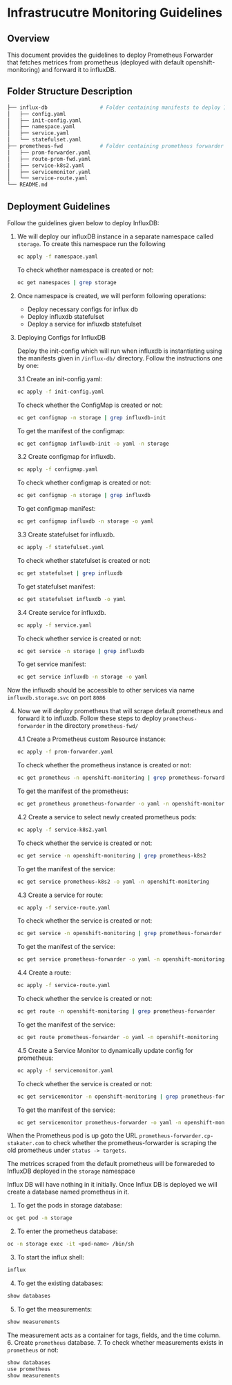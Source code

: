 # Infrastrucutre Monitoring Guidelines

## Overview
This document provides the guidelines to deploy Prometheus Forwarder that fetches metrices from prometheus (deployed with default openshift-monitoring) and forward it to influxDB.


## Folder Structure Description

```bash
├── influx-db                 # Folder containing manifests to deploy InfluxDB  
│   ├── config.yaml
│   ├── init-config.yaml
│   ├── namespace.yaml
│   ├── service.yaml
│   └── statefulset.yaml
├── prometheus-fwd            # Folder containing prometheus forwarder to scrape default prometheus 
│   ├── prom-forwarder.yaml
│   ├── route-prom-fwd.yaml
│   ├── service-k8s2.yaml
│   ├── servicemonitor.yaml
│   └── service-route.yaml
└── README.md
```

## Deployment Guidelines 

Follow the guidelines given below to deploy InfluxDB:

1. We will deploy our influxDB instance in a separate namespace called `storage`. To create this namespace run the following

    ```bash
    oc apply -f namespace.yaml
    ```

    To check whether namespace is created or not:
    ```bash
    oc get namespaces | grep storage
    ```

2. Once namespace is created, we will perform following operations:

    - Deploy necessary configs for influx db
    - Deploy influxdb statefulset
    - Deploy a service for influxdb statefulset

3. Deploying Configs for InfluxDB

    Deploy the init-config which will run when influxdb is instantiating using the manifests given in `/influx-db/` directory. Follow the instructions one by one:

    3.1 Create an init-config.yaml:
    
    ```bash
    oc apply -f init-config.yaml
    ```
    To check whether the ConfigMap is created or not:

    ```bash
    oc get configmap -n storage | grep influxdb-init
    ```
    
    To get the manifest of the configmap:
    ```bash
    oc get configmap influxdb-init -o yaml -n storage
    ```

    3.2 Create configmap for influxdb.

    ```bash
    oc apply -f configmap.yaml
    ```

    To check whether configmap is created or not:
    
    ```bash
    oc get configmap -n storage | grep influxdb
    ```

    To get configmap manifest:

    ```bash
    oc get configmap influxdb -n storage -o yaml 
    ```

    3.3 Create statefulset for influxdb.

    ```bash
    oc apply -f statefulset.yaml
    ```

    To check whether statefulset is created or not:
    
    ```bash
    oc get statefulset | grep influxdb
    ```

    To get statefulset manifest:

    ```bash
    oc get statefulset influxdb -o yaml
    ```

    3.4 Create service for influxdb.

    ```bash
    oc apply -f service.yaml
    ```

    To check whether service is created or not:
    
    ```bash
    oc get service -n storage | grep influxdb
    ```

    To get service manifest:

    ```bash
    oc get service influxdb -n storage -o yaml
    ```
Now the influxdb should be accessible to other services via name `influxdb.storage.svc` on port `8086`


4. Now we will deploy prometheus that will scrape default prometheus and forward it to influxdb. Follow these steps to deploy `prometheus-forwarder` in the directory `prometheus-fwd/`

   4.1 Create a Prometheus custom Resource instance:
    
    ```bash
    oc apply -f prom-forwarder.yaml
    ```
    To check whether the prometheus instance is created or not:

    ```bash
    oc get prometheus -n openshift-monitoring | grep prometheus-forwarder
    ```
    
    To get the manifest of the prometheus:
    ```bash
    oc get prometheus prometheus-forwarder -o yaml -n openshift-monitoring
    ```

   4.2 Create a service to select newly created prometheus pods:
    
    ```bash
    oc apply -f service-k8s2.yaml
    ```
    To check whether the service is created or not:

    ```bash
    oc get service -n openshift-monitoring | grep prometheus-k8s2
    ```
    
    To get the manifest of the service:
    ```bash
    oc get service prometheus-k8s2 -o yaml -n openshift-monitoring
    ```

   4.3 Create a service for route:
    
    ```bash
    oc apply -f service-route.yaml
    ```
    To check whether the service is created or not:

    ```bash
    oc get service -n openshift-monitoring | grep prometheus-forwarder
    ```
    
    To get the manifest of the service:
    ```bash
    oc get service prometheus-forwarder -o yaml -n openshift-monitoring
    ```

   4.4 Create a route:
    
    ```bash
    oc apply -f service-route.yaml
    ```
    To check whether the service is created or not:

    ```bash
    oc get route -n openshift-monitoring | grep prometheus-forwarder
    ```
    
    To get the manifest of the service:
    ```bash
    oc get route prometheus-forwarder -o yaml -n openshift-monitoring
    ```

    4.5 Create a Service Monitor to dynamically update config for prometheus:
    ```bash
    oc apply -f servicemonitor.yaml
    ```
    To check whether the service is created or not:

    ```bash
    oc get servicemonitor -n openshift-monitoring | grep prometheus-forwarder
    ```
    
    To get the manifest of the service:
    ```bash
    oc get servicemonitor prometheus-forwarder -o yaml -n openshift-monitoring
    ```
When the Prometheus pod is up goto the URL `prometheus-forwarder.cp-stakater.com` to check whether the prometheus-forwarder is scraping the old prometheus under `status -> targets`.

The metrices scraped from the default prometheus will be forwareded to InfluxDB deployed in the `storage` namespace

Influx DB will have nothing in it initially. Once Influx DB is deployed we will create a database named prometheus in it.
1.  To get the pods in storage database:
```bash
oc get pod -n storage
```
2. To enter the prometheus database:
```bash
oc -n storage exec -it <pod-name> /bin/sh
```
3. To start the influx shell:
```bash
influx
```
4. To get the existing databases:
```bash
show databases
```
5. To get the measurements:
```bash
show measurements
```
The measurement acts as a container for tags, fields, and the time column.
6. Create `prometheus` database.
7. To check whether measurements exists in `prometheus` or not:
```bash
show databases
use prometheus
show measurements
```